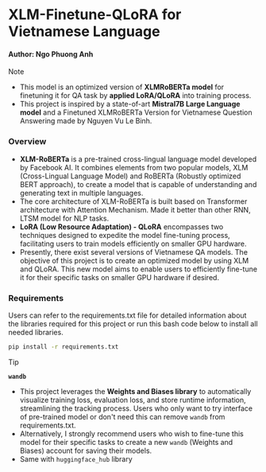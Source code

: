 # XLM-Finetune-QLoRA for Vietnamese Language
#### Author: Ngo Phuong Anh


> [!NOTE]
> - This model is an optimized version of **XLMRoBERTa model** for finetuning it for QA task by **applied LoRA/QLoRA** into training process.
> - This project is inspired by a state-of-art **Mistral7B Large Language model** and a Finetuned XLMRoBERTa Version for Vietnamese Question Answering made by Nguyen Vu Le Binh.


### Overview
- **XLM-RoBERTa** is a pre-trained cross-lingual language model developed by Facebook AI. It combines elements from two popular models, XLM (Cross-Lingual Language Model) and RoBERTa (Robustly optimized BERT approach), to create a model that is capable of understanding and generating text in multiple languages. 
- The core architecture of XLM-RoBERTa is built based on Transformer architecture with Attention Mechanism. Made it better than other RNN, LTSM model for NLP tasks.
- **LoRA (Low Resource Adaptation) - QLoRA** encompasses two techniques designed to expedite the model fine-tuning process, facilitating users to train models efficiently on smaller GPU hardware.
- Presently, there exist several versions of Vietnamese QA models. The objective of this project is to create an optimized model by using XLM and QLoRA. This new model aims to enable users to efficiently fine-tune it for their specific tasks on smaller GPU hardware if desired.

### Requirements

Users can refer to the requirements.txt file for detailed information about the libraries required for this project or run this bash code below to install all needed libraries.
```bash
pip install -r requirements.txt
```
> [!TIP]
> **```wandb```**
> - This project leverages the **Weights and Biases library** to automatically visualize training loss, evaluation loss, and store runtime information, streamlining the tracking process. Users who only want to try interface of pre-trained model or don't need this can remove ```wandb``` from requirements.txt.
> - Alternatively, I strongly recommend users who wish to fine-tune this model for their specific tasks to create a new ```wandb``` (Weights and Biases) account for saving their models.
> - Same with ```huggingface_hub``` library
